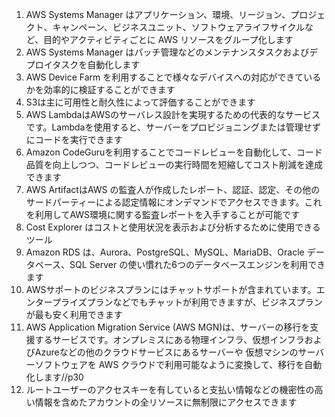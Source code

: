 1. AWS Systems Manager はアプリケーション、環境、リージョン、プロジェクト、キャンペーン、ビジネスユニット、ソフトウェアライフサイクルなど、目的やアクティビティごとに AWS リソースをグループ化します
2. AWS Systems Manager はパッチ管理などのメンテナンスタスクおよびデプロイタスクを自動化します
3. AWS Device Farm を利用することで様々なデバイスへの対応ができているかを効率的に検証することができます
4. S3は主に可用性と耐久性によって評価することができます
5. AWS LambdaはAWSのサーバレス設計を実現するための代表的なサービスです。Lambdaを使用すると、サーバーをプロビジョニングまたは管理せずにコードを実行できます
6. Amazon CodeGuruを利用することでコードレビューを自動化して、コード品質を向上しつつ、コードレビューの実行時間を短縮してコスト削減を達成できます
7. AWS ArtifactはAWS の監査人が作成したレポート、認証、認定、その他のサードパーティーによる認定情報にオンデマンドでアクセスできます。これを利用してAWS環境に関する監査レポートを入手することが可能です
8. Cost Explorer はコストと使用状況を表示および分析するために使用できるツール
9. Amazon RDS は、Aurora、PostgreSQL、MySQL、MariaDB、Oracle データベース、SQL Server の使い慣れた6つのデータベースエンジンを利用できます
10. AWSサポートのビジネスプランにはチャットサポートが含まれています。エンタープライズプランなどでもチャットが利用できますが、ビジネスプランが最も安く利用できます
11. AWS Application Migration Service (AWS MGN)は、サーバーの移行を支援するサービスです。オンプレミスにある物理インフラ、仮想インフラおよびAzureなどの他のクラウドサービスにあるサーバーや 仮想マシンのサーバーソフトウェアを AWS クラウドで利用可能なように変換して、移行を自動化します//p30
12. ルートユーザーのアクセスキーを有していると支払い情報などの機密性の高い情報を含めたアカウントの全リソースに無制限にアクセスできます
